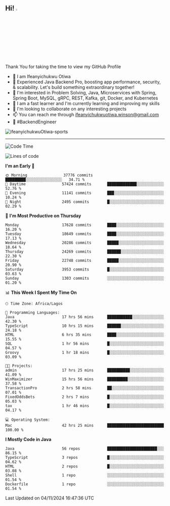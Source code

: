 <!-- BLOG-POST-LIST:START --><!-- BLOG-POST-LIST:END -->

## Hi! <img src="https://media.giphy.com/media/hvRJCLFzcasrR4ia7z/giphy.gif" width="4%"> 

Thank You for taking the time to view my GitHub Profile

- 👋 I am Ifeanyichukwu Otiwa
- 🚀 Experienced Java Backend Pro, boosting app performance, security, & scalability. Let's build something extraordinary together!
- 👀 I'm interested in Problem Solving, Java, Microservices with Spring, Spring Boot, MySQL, gRPC, REST, Kafka, git, Docker, and Kubernetes
- 🌱 I am a fast learner and I'm currently learning and improving my skills
- 💞️ I'm looking to collaborate on any interesting projects
- 📫 You can reach me through ifeanyichukwuotiwa.winson@gmail.com
- 🚀 #BackendEngineer

<p align="left" marginTop="10px"> <img src="https://komarev.com/ghpvc/?username=ifeanyichukwuOtiwa-sports&label=Profile%20views&color=0e75b6&style=for-the-badge" alt="ifeanyichukwuOtiwa-sports" /> </p>

***

<!--START_SECTION:waka-->
![Code Time](http://img.shields.io/badge/Code%20Time-3%2C087%20hrs%2059%20mins-blue)

![Lines of code](https://img.shields.io/badge/From%20Hello%20World%20I%27ve%20Written-27.0%20million%20lines%20of%20code-blue)

**I'm an Early 🐤** 

```text
🌞 Morning                37776 commits       █████████░░░░░░░░░░░░░░░░   34.71 % 
🌆 Daytime                57424 commits       █████████████░░░░░░░░░░░░   52.76 % 
🌃 Evening                11141 commits       ███░░░░░░░░░░░░░░░░░░░░░░   10.24 % 
🌙 Night                  2495 commits        █░░░░░░░░░░░░░░░░░░░░░░░░   02.29 % 
```
📅 **I'm Most Productive on Thursday** 

```text
Monday                   17628 commits       ████░░░░░░░░░░░░░░░░░░░░░   16.20 % 
Tuesday                  18649 commits       ████░░░░░░░░░░░░░░░░░░░░░   17.13 % 
Wednesday                20286 commits       █████░░░░░░░░░░░░░░░░░░░░   18.64 % 
Thursday                 24269 commits       ██████░░░░░░░░░░░░░░░░░░░   22.30 % 
Friday                   22748 commits       █████░░░░░░░░░░░░░░░░░░░░   20.90 % 
Saturday                 3953 commits        █░░░░░░░░░░░░░░░░░░░░░░░░   03.63 % 
Sunday                   1303 commits        ░░░░░░░░░░░░░░░░░░░░░░░░░   01.20 % 
```


📊 **This Week I Spent My Time On** 

```text
🕑︎ Time Zone: Africa/Lagos

💬 Programming Languages: 
Java                     17 hrs 56 mins      ███████████░░░░░░░░░░░░░░   42.30 % 
TypeScript               10 hrs 15 mins      ██████░░░░░░░░░░░░░░░░░░░   24.18 % 
HTML                     6 hrs 35 mins       ████░░░░░░░░░░░░░░░░░░░░░   15.55 % 
SQL                      1 hr 56 mins        █░░░░░░░░░░░░░░░░░░░░░░░░   04.57 % 
Groovy                   1 hr 18 mins        █░░░░░░░░░░░░░░░░░░░░░░░░   03.09 % 

🐱‍💻 Projects: 
admin                    17 hrs 25 mins      ██████████░░░░░░░░░░░░░░░   41.09 % 
WinMaximizer             15 hrs 56 mins      █████████░░░░░░░░░░░░░░░░   37.58 % 
TransactionPro           2 hrs 58 mins       ██░░░░░░░░░░░░░░░░░░░░░░░   07.01 % 
FixedOddsBets            2 hrs 7 mins        █░░░░░░░░░░░░░░░░░░░░░░░░   05.03 % 
tax                      1 hr 46 mins        █░░░░░░░░░░░░░░░░░░░░░░░░   04.17 % 

💻 Operating System: 
Mac                      42 hrs 25 mins      █████████████████████████   100.00 % 
```

**I Mostly Code in Java** 

```text
Java                     56 repos            ██████████████████████░░░   86.15 % 
TypeScript               3 repos             █░░░░░░░░░░░░░░░░░░░░░░░░   04.62 % 
HTML                     2 repos             █░░░░░░░░░░░░░░░░░░░░░░░░   03.08 % 
Shell                    1 repo              ░░░░░░░░░░░░░░░░░░░░░░░░░   01.54 % 
Dockerfile               1 repo              ░░░░░░░░░░░░░░░░░░░░░░░░░   01.54 % 
```




 Last Updated on 04/11/2024 16:47:36 UTC
<!--END_SECTION:waka-->

<!--
<p align="center">
![trophy](https://github-profile-trophy.vercel.app/?username=ifeanyichukwuOtiwa-sports&theme=onedark) (https://github.com/ryo-ma/github-profile-trophy)
</p>
-->

<!---
ifeanyi-otiwa/ifeanyi-otiwa is a ✨ special ✨ repository because its `README.md` (this file) appears on your GitHub profile.
You can click the Preview link to take a look at your changes.
--->
